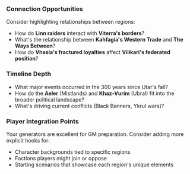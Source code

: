 ### **Connection Opportunities**
Consider highlighting relationships between regions:
- How do **Linn raiders** interact with **Viterra's borders**?
- What's the relationship between **Kahfagia's Western Trade** and **The Ways Between**?
- How do **Vhasia's fractured loyalties** affect **Vilikari's federated position**?

### **Timeline Depth**
- What major events occurred in the 300 years since Utar's fall?
- How do the **Aeler** (Mistlands) and **Khaz-Vurim** (Ubral) fit into the broader political landscape?
- What's driving current conflicts (Black Banners, Ykrul wars)?

### **Player Integration Points**
Your generators are excellent for GM preparation. Consider adding more explicit hooks for:
- Character backgrounds tied to specific regions
- Factions players might join or oppose
- Starting scenarios that showcase each region's unique elements


